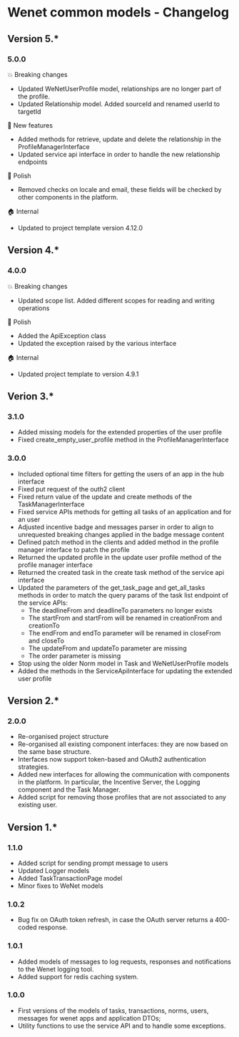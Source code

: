 # Wenet common models - Changelog

## Version 5.*

### 5.0.0

:boom: Breaking changes
* Updated WeNetUserProfile model, relationships are no longer part of the profile.
* Updated Relationship model. Added sourceId and renamed userId to targetId

:rocket: New features
* Added methods for retrieve, update and delete the relationship in the ProfileManagerInterface
* Updated service api interface in order to handle the new relationship endpoints

:nail_care: Polish
* Removed checks on locale and email, these fields will be checked by other components in the platform.

:house: Internal

* Updated to project template version 4.12.0

## Version 4.*

### 4.0.0

:boom: Breaking changes
* Updated scope list. Added different scopes for reading and writing operations

:nail_care: Polish
* Added the ApiException class
* Updated the exception raised by the various interface

:house: Internal
* Updated project template to version 4.9.1


## Verion 3.*

### 3.1.0

* Added missing models for the extended properties of the user profile
* Fixed create_empty_user_profile method in the ProfileManagerInterface

### 3.0.0

* Included optional time filters for getting the users of an app in the hub interface
* Fixed put request of the outh2 client
* Fixed return value of the update and create methods of the TaskManagerInterface
* Fixed service APIs methods for getting all tasks of an application and for an user
* Adjusted incentive badge and messages parser in order to align to unrequested breaking changes applied in the badge message content
* Defined patch method in the clients and added method in the profile manager interface to patch the profile
* Returned the updated profile in the update user profile method of the profile manager interface
* Returned the created task in the create task method of the service api interface
* Updated the parameters of the get_task_page and get_all_tasks methods in order to match the query params of the task list endpoint of the service APIs:
  * The deadlineFrom and deadlineTo parameters no longer exists
  * The startFrom and startFrom will be renamed in creationFrom and creationTo
  * The endFrom and endTo parameter will be renamed in closeFrom and closeTo
  * The updateFrom and updateTo parameter are missing
  * The order parameter is missing
* Stop using the older Norm model in Task and WeNetUserProfile models
* Added the methods in the ServiceApiInterface for updating the extended user profile


## Version 2.*

### 2.0.0

* Re-organised project structure
* Re-organised all existing component interfaces: they are now based on the same base structure.
* Interfaces now support token-based and OAuth2 authentication strategies.
* Added new interfaces for allowing the communication with components in the platform. In particular, the Incentive Server, the Logging component and the Task Manager.
* Added script for removing those profiles that are not associated to any existing user.

## Version 1.*

### 1.1.0

- Added script for sending prompt message to users
- Updated Logger models
- Added TaskTransactionPage model
- Minor fixes to WeNet models

### 1.0.2
- Bug fix on OAuth token refresh, in case the OAuth server returns a 400-coded response.

### 1.0.1
- Added models of messages to log requests, responses and notifications to the Wenet logging tool.
- Added support for redis caching system.

### 1.0.0

- First versions of the models of tasks, transactions, norms, users, messages for wenet apps and application DTOs;
- Utility functions to use the service API and to handle some exceptions.
